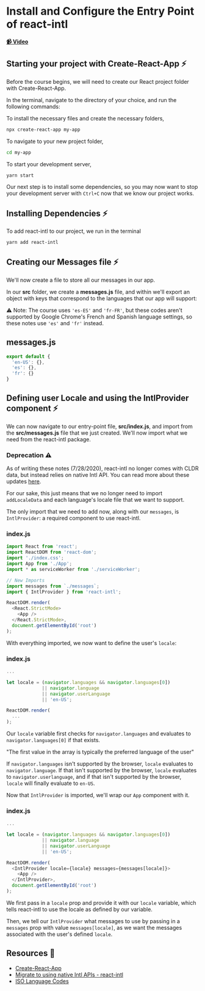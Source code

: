 # Install and Configure the Entry Point of react-intl

**[📹 Video](https://egghead.io/lessons/react-install-and-configure-the-entry-point-of-react-intl)**

## Starting your project with Create-React-App ⚡
Before the course begins, we will need to create our React project folder with Create-React-App.

In the terminal, navigate to the directory of your choice, and run the following commands:

To install the necessary files and create the necessary folders,
```bash
npx create-react-app my-app
```
To navigate to your new project folder,
```bash
cd my-app
```
To start your development server,
```bash
yarn start
```
Our next step is to install some dependencies, so you may now want to stop your development server with `Ctrl+C` now that we know our project works.
## Installing Dependencies ⚡
To add react-intl to our project, we run in the terminal
```bash
yarn add react-intl
```
## Creating our Messages file ⚡
We'll now create a file to store all our messages in our app.

In our **src** folder, we create a **messages.js** file, and within we'll export an object with keys that correspond to the languages that our app will support:

⚠ Note: The course uses `'es-ES'` and `'fr-FR'`, but these codes aren't supported by Google Chrome's French and Spanish language settings, so these notes use `'es'` and `'fr'` instead.
## messages.js
```js
export default {
  'en-US': {},
  'es': {},
  'fr': {}
}
```

## Defining user Locale and using the IntlProvider component ⚡
We can now navigate to our entry-point file, **src/index.js**, and import from the **src/messages.js** file that we just created. We'll now import what we need from the react-intl package.

### Deprecation ⚠
As of writing these notes (7/28/2020), react-intl no longer comes with CLDR data, but instead relies on native Intl API. You can read more about these updates [here](https://formatjs.io/docs/react-intl/upgrade-guide-3x/#migrate-to-using-native-intl-apis).

For our sake, this just means that we no longer need to import `addLocaleData` and each language's locale file that we want to support.

The only import that we need to add now, along with our `messages`, is `IntlProvider`: a required component to use react-intl.
### index.js
```js
import React from 'react';
import ReactDOM from 'react-dom';
import './index.css';
import App from './App';
import * as serviceWorker from './serviceWorker';

// New Imports
import messages from `./messages`;
import { IntlProvider } from 'react-intl';

ReactDOM.render(
  <React.StrictMode>
    <App />
  </React.StrictMode>,
  document.getElementById('root')
);
```
With everything imported, we now want to define the user's `locale`:

### index.js
```js
...

let locale = (navigator.languages && navigator.languages[0])
             || navigator.language
             || navigator.userLanguage
             || 'en-US';

ReactDOM.render(
  ...
);
```

Our `locale` variable first checks for `navigator.languages` and evaluates to `navigator.languages[0]` if that exists.

"The first value in the array is typically the preferred language of the user"

If `navigator.languages` isn't supported by the browser, `locale` evaluates to `navigator.language`. If that isn't supported by the browser, `locale` evaluates to `navigator.userlanguage`, and if that isn't supported by the browser, `locale` will finally evaluate to `en-US`.

Now that `IntlProvider` is imported, we'll wrap our `App` component with it.

### index.js
```js
...

let locale = (navigator.languages && navigator.languages[0])
             || navigator.language
             || navigator.userLanguage
             || 'en-US';

ReactDOM.render(
  <IntlProvider locale={locale} messages={messages[locale]}>
    <App />
  </IntlProvider>,
  document.getElementById('root')
); 
```

We first pass in a `locale` prop and provide it with our `locale` variable, which tells react-intl to use the locale as defined by our variable.

Then, we tell our `IntlProvider` what messages to use by passing in a `messages` prop with value `messages[locale]`, as we want the messages associated with the user's defined `locale`.


## Resources 📖
- [Create-React-App](https://reactjs.org/docs/create-a-new-react-app.html)
- [Migrate to using native Intl APIs - react-intl](https://formatjs.io/docs/react-intl/upgrade-guide-3x/#migrate-to-using-native-intl-apis)
- [ISO Language Codes](https://www.andiamo.co.uk/resources/iso-language-codes/)